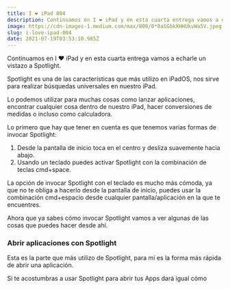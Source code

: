 ```yaml
---
title: I ❤️ iPad 004
description: Continuamos en I ❤️ iPad y en esta cuarta entrega vamos a echarle un vistazo a Spotlight.
image: https://cdn-images-1.medium.com/max/800/0*8aSGbkXHHUkvWa5V.jpeg
slug: i-love-ipad-004
date: 2021-07-19T03:53:10.985Z
---
```


Continuamos en I ❤️ iPad y en esta cuarta entrega vamos a echarle un vistazo a Spotlight.

Spotlight es una de las características que más utilizo en iPadOS, nos sirve para realizar búsquedas universales en nuestro iPad.

Lo podemos utilizar para muchas cosas como lanzar aplicaciones, encontrar cualquier cosa dentro de nuestro iPad, hacer conversiones de medidas o incluso como calculadora.

Lo primero que hay que tener en cuenta es que tenemos varias formas de invocar Spotlight:

1. Desde la pantalla de inicio toca en el centro y desliza suavemente hacia abajo.
2. Usando un teclado puedes activar Spotlight con la combinación de teclas cmd+space.

La opción de invocar Spotlight con el teclado es mucho más cómoda, ya que no te obliga a hacerlo desde la pantalla de inicio, puedes usar la combinación cmd+espacio desde cualquier pantalla/aplicación en la que te encuentres.

Ahora que ya sabes cómo invocar Spotlight vamos a ver algunas de las cosas que puedes hacer desde ahí.

### Abrir aplicaciones con Spotlight

Esta es la parte que más utilizo de Spotlight, para mí es la forma más rápida de abrir una aplicación.

Si te acostumbras a usar Spotlight para abrir tus Apps dará igual cómo
